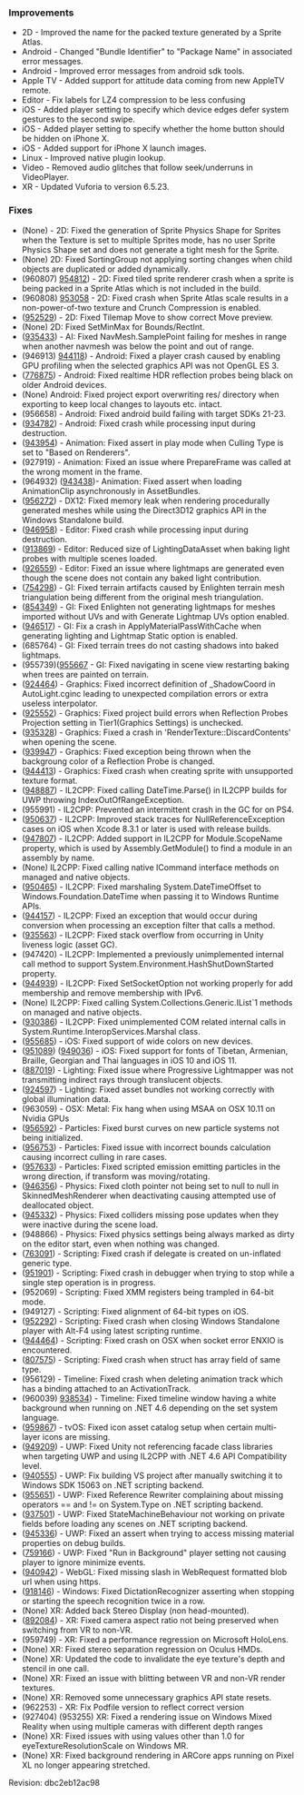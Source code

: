 ### Improvements

*   2D - Improved the name for the packed texture generated by a Sprite Atlas.
*   Android - Changed "Bundle Identifier" to "Package Name" in associated error messages.
*   Android - Improved error messages from android sdk tools.
*   Apple TV - Added support for attitude data coming from new AppleTV remote.
*   Editor - Fix labels for LZ4 compression to be less confusing
*   iOS - Added player setting to specify which device edges defer system gestures to the second swipe.
*   iOS - Added player setting to specify whether the home button should be hidden on iPhone X.
*   iOS - Added support for iPhone X launch images.
*   Linux - Improved native plugin lookup.
*   Video - Removed audio glitches that follow seek/underruns in VideoPlayer.
*   XR - Updated Vuforia to version 6.5.23.

### Fixes

*   (None) - 2D: Fixed the generation of Sprite Physics Shape for Sprites when the Texture is set to multiple Sprites mode, has no user Sprite Physics Shape set and does not generate a tight mesh for the Sprite.
*   (None) 2D: Fixed SortingGroup not applying sorting changes when child objects are duplicated or added dynamically.
*   (960807) [954812](https://issuetracker.unity3d.com/product/unity/issues/guid/954812/)) - 2D: Fixed tiled sprite renderer crash when a sprite is being packed in a Sprite Atlas which is not included in the build.
*   (960808) [953058](https://issuetracker.unity3d.com/product/unity/issues/guid/953058/) - 2D: Fixed crash when Sprite Atlas scale results in a non-power-of-two texture and Crunch Compression is enabled.
*   ([952529](https://issuetracker.unity3d.com/product/unity/issues/guid/952529/)) - 2D: Fixed Tilemap Move to show correct Move preview.
*   (None) 2D: Fixed SetMinMax for Bounds/RectInt.
*   ([935433](https://issuetracker.unity3d.com/product/unity/issues/guid/935433/)) - AI: Fixed NavMesh.SamplePoint failing for meshes in range when another navmesh was below the point and out of range.
*   (946913) [944118](https://issuetracker.unity3d.com/product/unity/issues/guid/944118/)) - Android: Fixed a player crash caused by enabling GPU profiling when the selected graphics API was not OpenGL ES 3.
*   ([776875](https://issuetracker.unity3d.com/product/unity/issues/guid/776875/)) - Android: Fixed realtime HDR reflection probes being black on older Android devices.
*   (None) Android: Fixed project export overwriting res/ directory when exporting to keep local changes to layouts etc. intact.
*   (956658) - Android: Fixed android build failing with target SDKs 21-23.
*   ([934782](https://issuetracker.unity3d.com/product/unity/issues/guid/934782/)) - Android: Fixed crash while processing input during destruction.
*   ([943954](https://issuetracker.unity3d.com/product/unity/issues/guid/943954/)) - Animation: Fixed assert in play mode when Culling Type is set to "Based on Renderers".
*   (927919) - Animation: Fixed an issue where PrepareFrame was called at the wrong moment in the frame.
*   (964932) ([943438](https://issuetracker.unity3d.com/product/unity/issues/guid/943438/))- Animation: Fixed assert when loading AnimationClip asynchronously in AssetBundles.
*   ([956272](https://issuetracker.unity3d.com/product/unity/issues/guid/956272/)) - DX12: Fixed memory leak when rendering procedurally generated meshes while using the Direct3D12 graphics API in the Windows Standalone build.
*   ([946958](https://issuetracker.unity3d.com/product/unity/issues/guid/946958/)) - Editor: Fixed crash while processing input during destruction.
*   ([913869](https://issuetracker.unity3d.com/product/unity/issues/guid/913869/)) - Editor: Reduced size of LightingDataAsset when baking light probes with multiple scenes loaded.
*   ([926559](https://issuetracker.unity3d.com/product/unity/issues/guid/926559/)) - Editor: Fixed an issue where lightmaps are generated even though the scene does not contain any baked light contribution.
*   ([754298](https://issuetracker.unity3d.com/product/unity/issues/guid/754298/)) - GI: Fixed terrain artifacts caused by Enlighten terrain mesh triangulation being different from the original mesh triangulation.
*   ([854349](https://issuetracker.unity3d.com/product/unity/issues/guid/854349/)) - GI: Fixed Enlighten not generating lightmaps for meshes imported without UVs and with Generate Lightmap UVs option enabled.
*   ([946517](https://issuetracker.unity3d.com/product/unity/issues/guid/946517/)) - GI: Fix a crash in ApplyMaterialPassWithCache when generating lighting and Lightmap Static option is enabled.
*   (685764) - GI: Fixed terrain trees do not casting shadows into baked lightmaps.
*   (955739)([955667](https://issuetracker.unity3d.com/product/unity/issues/guid/955667/) - GI: Fixed navigating in scene view restarting baking when trees are painted on terrain.
*   ([924464](https://issuetracker.unity3d.com/product/unity/issues/guid/924464/)) - Graphics: Fixed incorrect definition of \_ShadowCoord in AutoLight.cginc leading to unexpected compilation errors or extra useless interpolator.
*   ([925552](https://issuetracker.unity3d.com/product/unity/issues/guid/925552/)) - Graphics: Fixed project build errors when Reflection Probes Projection setting in Tier1(Graphics Settings) is unchecked.
*   ([935328](https://issuetracker.unity3d.com/product/unity/issues/guid/935328/)) - Graphics: Fixed a crash in 'RenderTexture::DiscardContents' when opening the scene.
*   ([939947](https://issuetracker.unity3d.com/product/unity/issues/guid/939947/)) - Graphics: Fixed exception being thrown when the backgroung color of a Reflection Probe is changed.
*   ([944413](https://issuetracker.unity3d.com/product/unity/issues/guid/944413/)) - Graphics: Fixed crash when creating sprite with unsupported texture format.
*   ([948887](https://issuetracker.unity3d.com/product/unity/issues/guid/948887/)) - IL2CPP: Fixed calling DateTime.Parse() in IL2CPP builds for UWP throwing IndexOutOfRangeException.
*   (955991) - IL2CPP: Prevented an intermittent crash in the GC for on PS4.
*   ([950637](https://issuetracker.unity3d.com/product/unity/issues/guid/950637/)) - IL2CPP: Improved stack traces for NullReferenceException cases on iOS when Xcode 8.3.1 or later is used with release builds.
*   ([947807](https://issuetracker.unity3d.com/product/unity/issues/guid/947807/)) - IL2CPP: Added support in IL2CPP for Module.ScopeName property, which is used by Assembly.GetModule() to find a module in an assembly by name.
*   (None) IL2CPP: Fixed calling native ICommand interface methods on managed and native objects.
*   ([950465](https://issuetracker.unity3d.com/product/unity/issues/guid/950465/)) - IL2CPP: Fixed marshaling System.DateTimeOffset to Windows.Foundation.DateTime when passing it to Windows Runtime APIs.
*   ([944157](https://issuetracker.unity3d.com/product/unity/issues/guid/944157/)) - IL2CPP: Fixed an exception that would occur during conversion when processing an exception filter that calls a method.
*   ([935563](https://issuetracker.unity3d.com/product/unity/issues/guid/935563/)) - IL2CPP: Fixed stack overflow from occurring in Unity liveness logic (asset GC).
*   (947420) - IL2CPP: Implemented a previously unimplemented internal call method to support System.Environment.HashShutDownStarted property.
*   ([944939](https://issuetracker.unity3d.com/product/unity/issues/guid/944939/)) - IL2CPP: Fixed SetSocketOption not working properly for add membership and remove membership with IPv6.
*   (None) IL2CPP: Fixed calling System.Collections.Generic.IList\`1 methods on managed and native objects.
*   ([930386](https://issuetracker.unity3d.com/product/unity/issues/guid/930386/)) - IL2CPP: Fixed unimplemented COM related internal calls in System.Runtime.InteropServices.Marshal class.
*   ([955685](https://issuetracker.unity3d.com/product/unity/issues/guid/955685/)) - iOS: Fixed support of wide colors on new devices.
*   ([951089](https://issuetracker.unity3d.com/product/unity/issues/guid/951089/)) ([949036](https://issuetracker.unity3d.com/product/unity/issues/guid/949036/)) - iOS: Fixed support for fonts of Tibetan, Armenian, Braille, Georgian and Thai languages in iOS 10 and iOS 11.
*   ([887019](https://issuetracker.unity3d.com/product/unity/issues/guid/887019/)) - Lighting: Fixed issue where Progressive Lightmapper was not transmitting indirect rays through translucent objects.
*   ([924597](https://issuetracker.unity3d.com/product/unity/issues/guid/924597/)) - Lighting: Fixed asset bundles not working correctly with global illumination data.
*   (963059) - OSX: Metal: Fix hang when using MSAA on OSX 10.11 on Nvidia GPUs
*   ([956592](https://issuetracker.unity3d.com/product/unity/issues/guid/956592/)) - Particles: Fixed burst curves on new particle systems not being initialized.
*   ([956753](https://issuetracker.unity3d.com/product/unity/issues/guid/956753/)) - Particles: Fixed issue with incorrect bounds calculation causing incorrect culling in rare cases.
*   ([957633](https://issuetracker.unity3d.com/product/unity/issues/guid/957633/)) - Particles: Fixed scripted emission emitting particles in the wrong direction, if transform was moving/rotating.
*   ([946356](https://issuetracker.unity3d.com/product/unity/issues/guid/946356/)) - Physics: Fixed cloth pointer not being set to null to null in SkinnedMeshRenderer when deactivating causing attempted use of deallocated object.
*   ([945332](https://issuetracker.unity3d.com/product/unity/issues/guid/945332/)) - Physics: Fixed colliders missing pose updates when they were inactive during the scene load.
*   (948866) - Physics: Fixed physics settings being always marked as dirty on the editor start, even when nothing was changed.
*   ([763091](https://issuetracker.unity3d.com/product/unity/issues/guid/763091/)) - Scripting: Fixed crash if delegate is created on un-inflated generic type.
*   ([951901](https://issuetracker.unity3d.com/product/unity/issues/guid/951901/)) - Scripting: Fixed crash in debugger when trying to stop while a single step operation is in progress.
*   (952069) - Scripting: Fixed XMM registers being trampled in 64-bit mode.
*   (949127) - Scripting: Fixed alignment of 64-bit types on iOS.
*   ([952292](https://issuetracker.unity3d.com/product/unity/issues/guid/952292/)) - Scripting: Fixed crash when closing Windows Standalone player with Alt-F4 using latest scripting runtime.
*   ([944464](https://issuetracker.unity3d.com/product/unity/issues/guid/944464/)) - Scripting: Fixed crash on OSX when socket error ENXIO is encountered.
*   ([807575](https://issuetracker.unity3d.com/product/unity/issues/guid/807575/)) - Scripting: Fixed crash when struct has array field of same type.
*   (956129) - Timeline: Fixed crash when deleting animation track which has a binding attached to an ActivationTrack.
*   (960039) [938534](https://issuetracker.unity3d.com/product/unity/issues/guid/938534/)) - Timeline: Fixed timeline window having a white background when running on .NET 4.6 depending on the set system language.
*   ([959867](https://issuetracker.unity3d.com/product/unity/issues/guid/959867/)) - tvOS: Fixed icon asset catalog setup when certain multi-layer icons are missing.
*   ([949209](https://issuetracker.unity3d.com/product/unity/issues/guid/949209/)) - UWP: Fixed Unity not referencing facade class libraries when targeting UWP and using IL2CPP with .NET 4.6 API Compatibility level.
*   ([940555](https://issuetracker.unity3d.com/product/unity/issues/guid/940555/)) - UWP: Fix building VS project after manually switching it to Windows SDK 15063 on .NET scripting backend.
*   ([955651](https://issuetracker.unity3d.com/product/unity/issues/guid/955651/)) - UWP: Fixed Reference Rewriter complaining about missing operators == and != on System.Type on .NET scripting backend.
*   ([937501](https://issuetracker.unity3d.com/product/unity/issues/guid/937501/)) - UWP: Fixed StateMachineBehaviour not working on private fields before loading any scenes on .NET scripting backend.
*   ([945336](https://issuetracker.unity3d.com/product/unity/issues/guid/945336/)) - UWP: Fixed an assert when trying to access missing material properties on debug builds.
*   ([759166](https://issuetracker.unity3d.com/product/unity/issues/guid/759166/)) - UWP: Fixed "Run in Background" player setting not causing player to ignore minimize events.
*   ([940942](https://issuetracker.unity3d.com/product/unity/issues/guid/940942/)) - WebGL: Fixed missing slash in WebRequest formatted blob url when using https.
*   ([918146](https://issuetracker.unity3d.com/product/unity/issues/guid/918146/)) - Windows: Fixed DictationRecognizer asserting when stopping or starting the speech recognition twice in a row.
*   (None) XR: Added back Stereo Display (non head-mounted).
*   ([892084](https://issuetracker.unity3d.com/product/unity/issues/guid/892084/)) - XR: Fixed camera aspect ratio not being preserved when switching from VR to non-VR.
*   (959749) - XR: Fixed a performance regression on Microsoft HoloLens.
*   (None) XR: Fixed stereo separation regression on Oculus HMDs.
*   (None) XR: Updated the code to invalidate the eye texture's depth and stencil in one call.
*   (None) XR: Fixed an issue with blitting between VR and non-VR render textures.
*   (None) XR: Removed some unnecessary graphics API state resets.
*   (962253) - XR: Fix Podfile version to reflect correct version
*   (927404) (953255) XR: Fixed a rendering issue on Windows Mixed Reality when using multiple cameras with different depth ranges
*   (None) XR: Fixed issues with using values other than 1.0 for eyeTextureResolutionScale on Windows MR.
*   (None) XR: Fixed background rendering in ARCore apps running on Pixel XL no longer appearing stretched.

Revision: dbc2eb12ac98
